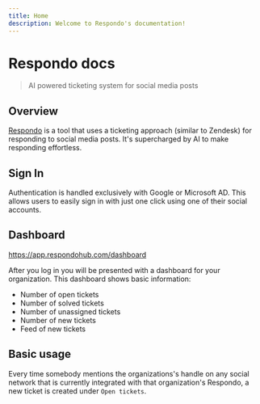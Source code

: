 ```yaml
---
title: Home
description: Welcome to Respondo's documentation!
---
```


# Respondo docs

> AI powered ticketing system for social media posts

## Overview

[Respondo](https://respondohub.com/) is a tool that uses a ticketing approach
(similar to Zendesk) for responding to social media posts. It's supercharged by
AI to make responding effortless.

## Sign In

Authentication is handled exclusively with Google or Microsoft AD. This allows
users to easily sign in with just one click using one of their social accounts.

## Dashboard

<https://app.respondohub.com/dashboard>

After you log in you will be presented with a dashboard for your organization.
This dashboard shows basic information:

- Number of open tickets
- Number of solved tickets
- Number of unassigned tickets
- Number of new tickets
- Feed of new tickets

## Basic usage

Every time somebody mentions the organizations's handle on any social network
that is currently integrated with that organization's Respondo, a new ticket is
created under `Open tickets`.
